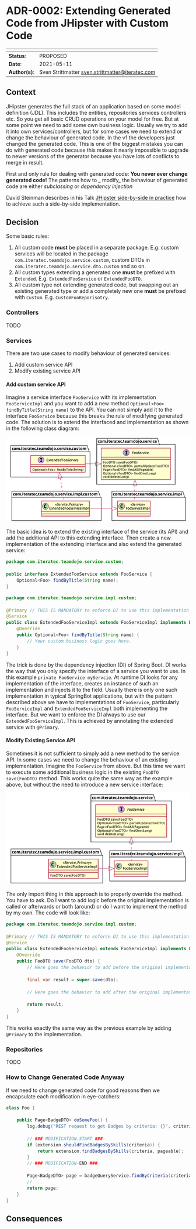 # ADR-0002: Extending Generated Code from JHipster with Custom Code

| <!-- -->       | <!-- --> |
|----------------|----------|
| **Status**:    | PROPOSED |
| **Date**:      | 2021-05-11 |
| **Author(s)**: | Sven Strittmatter <sven.strittmatter@iteratec.com> |

## Context

JHipster generates the full stack of an application based on some model definition (JDL). This includes the entities,
repositories services controllers etc. So you get all basic CRUD operations on your model for free. But at some point we
need to add some own business logic. Usually we try to add it into own services/controllers, but for some cases we need
to extend or change the behaviour of generated code. In the v1 the developers just changed the generated code. This is
one of the biggest mistakes you can do with generated code because this makes it nearly impossible to upgrade to newer
versions of the generator because you have lots of conflicts to merge in result.

First and only rule for dealing with generated code: **You never ever change generated code!** The patterns how to _
modify_ the behaviour of generated code are either _subclassing_ or _dependency injection_

David Steinman describes in his Talk [JHipster side-by-side in practice](https://youtu.be/Gg5CYoBdpVo) how to achieve
such a side-by-side implementation.

## Decision

Some basic rules:

1. All custom code **must** be placed in a separate package. E.g. custom services will be located in the
   package `com.iteratec.teamdojo.service.custom`, custom DTOs in `com.iteratec.teamdojo.service.dto.custom` and so on.
2. All custom types extending a generated one **must** be prefixed with `Extended`. E.g. `ExtendedFooService`
   or `ExtendedFooDTO`.
3. All custom type not extending generated code, but swapping out an existing generated type or add a completely new
   one **must** be prefixed with `Custom`. E.g. `CustomFooReporisotry`.

### Controllers

TODO

### Services

There are two use cases to modify behaviour of generated services:

1. Add custom service API
2. Modify existing service API

#### Add custom service API

Imagine a service interface `FooService` with its implementation `FooServiceImpl` and you want to add a new
method `Optional<Foo> findByTitle(String name)` to the API. You can not simply add it to the interface `FooService`
because this breaks the rule of modifying generated code. The solution is to extend the interfaced and implementation as
shown in the following class diagram:

![Extending the service Foo with new API](./adr_0001/add_custom_service_api.png)

The basic idea is to extend the existing interface of the service (its API) and add the additional API to this extending
interface. Then create a new implementation of the extending interface and also extend the generated service:

```java
package com.iteratec.teamdojo.service.custom;

public interface ExtendedFooService extends FooService {
    Optional<Foo> findByTitle(String name);
}
```

```java
package com.iteratec.teamdojo.service.impl.custom;

@Primary // THIS IS MANDATORY to enforce DI to use this implementation!
@Service
public class ExtendedFooServiceImpl extends FooServiceImpl implements ExtendedFooService {
    @Override
    public Optional<Foo> findByTitle(String name) {
        // Your custom business logic goes here.
    }
}  
```

The trick is done by the dependency injection (DI) of Spring Boot. DI works the way that you only specify the interface
of a service you want to use. In this example `private FooService myServcie`. At runtime DI looks for any implementation
of the interface, creates an instance of such an implementation and injects it to the field. Usually there is only one
such implementation in typical SpringBot applications, but with the pattern described above we have to implementations
of `FooService`, particularly `FooServiceImpl` and `ExtendedFooServiceImpl` both implementing the interface. But we want
to enforce the DI always to use our `ExtendedFooServiceImpl`. This is achieved by annotating the extended service
with `@Primary`.

#### Modify Existing Service API

Sometimes it is not sufficient to simply add a new method to the service API. In some cases we need to change the
behaviour of an existing implementation. Imagine the `FooService` from above. But this time we want to execute some
additional business logic in the existing `FooDTO save(FooDTO)` method. This works quite the same way as the example
above, but without the need to introduce a new service interface:

![Modify the save method of service Foo](./adr_0001/modify_existing_service_api.png)

The only import thing in this approach is to properly override the method. You have to ask. Do I want to add logic
before the original implementation is called or afterwards or both (around) or do I want to implement the method by my
own. The code will look like:

```java
package com.iteratec.teamdojo.service.impl.custom;

@Primary // THIS IS MANDATORY to enforce DI to use this implementation!
@Service
public class ExtendedFooServiceImpl extends FooServiceImpl implements FooService {
    @Override
    public FooDTO save(FooDTO dto) {
        // Here goes the behavior to add before the original implementation.

        final var result = super.save(dto);

        // Here goes the behavior to add after the original implementation.

        return result;
    }
}
```

This works exactly the same way as the previous example by adding `@Primary` to the implementation.

### Repositories

TODO

### How to Change Generated Code Anyway

If we need to change generated code for good reasons then we encapsulate each modification in eye-catchers:

```java
class Foo {

    public Page<BadgeDTO> doSomeFoo() {
        log.debug("REST request to get Badges by criteria: {}", criteria);

        // ### MODIFICATION-START ###
        if (extension.shouldFindBadgesBySkills(criteria)) {
            return extension.findBadgesBySkills(criteria, pageable);
        }
        // ### MODIFICATION-END ###

        Page<BadgeDTO> page = badgeQueryService.findByCriteria(criteria, pageable);
        // ...
        return page;
    }
}
```

## Consequences

